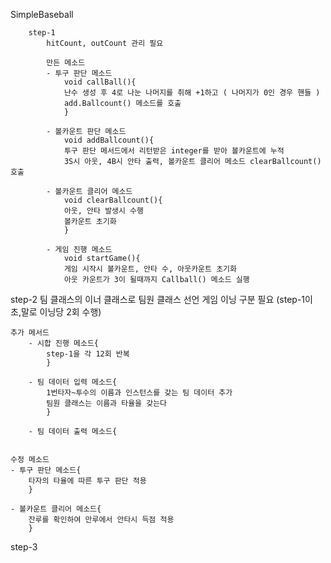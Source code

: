 SimpleBaseball
        
        step-1
            hitCount, outCount 관리 필요
        
            만든 메소드
            - 투구 판단 메소드
                void callBall(){
                난수 생성 후 4로 나눈 나머지를 취해 +1하고 ( 나머지가 0인 경우 핸들 )
                add.Ballcount() 메소드를 호출
                }  
                
            - 볼카운트 판단 메소드 
                void addBallcount(){
                투구 판단 메서드에서 리턴받은 integer를 받아 볼카운트에 누적
                3S시 아웃, 4B시 안타 출력, 볼카운트 클리어 메소드 clearBallcount() 호출
                
            - 볼카운트 클리어 메소드
                void clearBallcount(){
                아웃, 안타 발생시 수행
                볼카운트 초기화
                }
                
            - 게임 진행 메소드
                void startGame(){
                게임 시작시 볼카운트, 안타 수, 아웃카운트 초기화
                아웃 카운트가 3이 될때까지 Callball() 메소드 실행
                
step-2
    팀 클래스의 이너 클래스로 팀원 클래스 선언
    게임 이닝 구분 필요 (step-1이 초,말로 이닝당 2회 수행)
    
    추가 메서드
        - 시합 진행 메소드{
            step-1을 각 12회 반복
            }
            
        - 팀 데이터 입력 메소드{
            1번타자~투수의 이름과 인스턴스를 갖는 팀 데이터 추가
            팀원 클래스는 이름과 타율을 갖는다
            }
            
        - 팀 데이터 출력 메소드{
            
        
    수정 메소드
    - 투구 판단 메소드{
        타자의 타율에 따른 투구 판단 적용
        }
        
    - 볼카운트 클리어 메소드{
        잔루를 확인하여 만루에서 안타시 득점 적용
        }
        
    
        
       
step-3